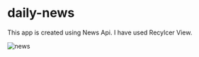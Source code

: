 # daily-news
This app is created using News Api.
I have used Recylcer View.

![news](https://user-images.githubusercontent.com/68380773/129533851-dda6c4f8-0d2b-4f28-abc6-5b15c5672778.JPG)



